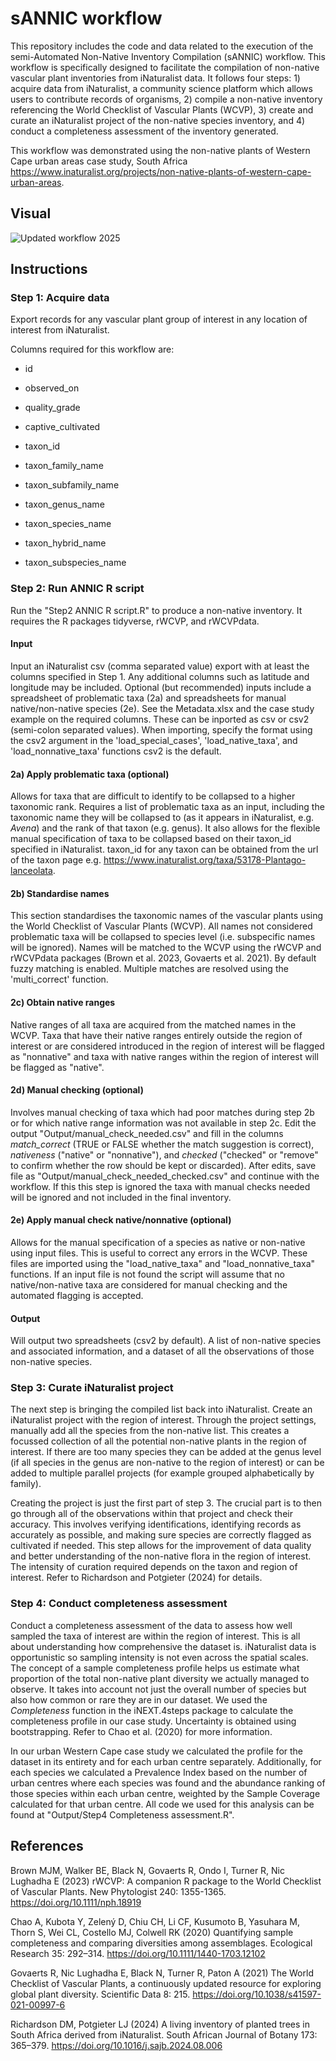 # sANNIC workflow

This repository includes the code and data related to the execution of the semi-Automated Non-Native Inventory Compilation (sANNIC) workflow. This workflow is specifically designed to facilitate the compilation of non-native vascular plant inventories from iNaturalist data. It follows four steps: 1) acquire data from iNaturalist, a community science platform which allows users to contribute records of organisms, 2) compile a non-native inventory referencing the World Checklist of Vascular Plants (WCVP), 3) create and curate an iNaturalist project of the non-native species inventory, and 4) conduct a completeness assessment of the inventory generated.

This workflow was demonstrated using the non-native plants of Western Cape urban areas case study, South Africa https://www.inaturalist.org/projects/non-native-plants-of-western-cape-urban-areas.

## Visual
![Updated workflow 2025](https://github.com/user-attachments/assets/67471b4a-2916-4e58-b870-045ed3c3003b)

## Instructions

### Step 1: Acquire data

Export records for any vascular plant group of interest in any location of interest from iNaturalist.

Columns required for this workflow are:

-   id 

-   observed_on

-   quality_grade

-   captive_cultivated

-   taxon_id

-   taxon_family_name

-   taxon_subfamily_name

-   taxon_genus_name

-   taxon_species_name

-   taxon_hybrid_name

-   taxon_subspecies_name

### Step 2: Run ANNIC R script

Run the "Step2 ANNIC R script.R" to produce a non-native inventory. It requires the R packages tidyverse, rWCVP, and rWCVPdata.

#### Input

Input an iNaturalist csv (comma separated value) export with at least the columns specified in Step 1. Any additional columns such as latitude and longitude may be included. Optional (but recommended) inputs include a spreadsheet of problematic taxa (2a) and spreadsheets for manual native/non-native species (2e). See the Metadata.xlsx and the case study example on the required columns. These can be inported as csv or csv2 (semi-colon separated values). When importing, specify the format using the csv2 argument in the 'load_special_cases', 'load_native_taxa', and 'load_nonnative_taxa' functions csv2 is the default.

#### 2a) Apply problematic taxa (optional)

Allows for taxa that are difficult to identify to be collapsed to a higher taxonomic rank. Requires a list of problematic taxa as an input, including the taxonomic name they will be collapsed to (as it appears in iNaturalist, e.g. _Avena_) and the rank of that taxon (e.g. genus). It also allows for the flexible manual specification of taxa to be collapsed based on their taxon_id specified in iNaturalist. taxon_id for any taxon can be obtained from the url of the taxon page e.g. https://www.inaturalist.org/taxa/53178-Plantago-lanceolata.

#### 2b) Standardise names

This section standardises the taxonomic names of the vascular plants using the World Checklist of Vascular Plants (WCVP). All names not considered problematic taxa will be collapsed to species level (i.e. subspecific names will be ignored). Names will be matched to the WCVP using the rWCVP and rWCVPdata packages (Brown et al. 2023, Govaerts et al. 2021). By default fuzzy matching is enabled. Multiple matches are resolved using the 'multi_correct' function.

#### 2c) Obtain native ranges

Native ranges of all taxa are acquired from the matched names in the WCVP. Taxa that have their native ranges entirely outside the region of interest or are considered introduced in the region of interest will be flagged as "nonnative" and taxa with native ranges within the region of interest will be flagged as "native".

#### 2d) Manual checking (optional)

Involves manual checking of taxa which had poor matches during step 2b or for which native range information was not available in step 2c. Edit the output "Output/manual_check_needed.csv" and fill in the columns *match_correct* (TRUE or FALSE whether the match suggestion is correct), *nativeness* ("native" or "nonnative"), and *checked* ("checked" or "remove" to confirm whether the row should be kept or discarded). After edits, save file as "Output/manual_check_needed_checked.csv" and continue with the workflow. If this this step is ignored the taxa with manual checks needed will be ignored and not included in the final inventory.

#### 2e) Apply manual check native/nonnative (optional)

Allows for the manual specification of a species as native or non-native using input files. This is useful to correct any errors in the WCVP. These files are imported using the "load_native_taxa" and "load_nonnative_taxa" functions. If an input file is not found the script will assume that no native/non-native taxa are considered for manual checking and the automated flagging is accepted.

#### Output

Will output two spreadsheets (csv2 by default). A list of non-native species and associated information, and a dataset of all the observations of those non-native species.

### Step 3: Curate iNaturalist project

The next step is bringing the compiled list back into iNaturalist. Create an iNaturalist project with the region of interest. Through the project settings, manually add all the species from the non-native list. This creates a focussed collection of all the potential non-native plants in the region of interest. If there are too many species they can be added at the genus level (if all species in the genus are non-native to the region of interest) or can be added to multiple parallel projects (for example grouped alphabetically by family).

Creating the project is just the first part of step 3. The crucial part is to then go through all of the observations within that project and check their accuracy. This involves verifying identifications, identifying records as accurately as possible, and making sure species are correctly flagged as cultivated if needed. This step allows for the improvement of data quality and better understanding of the non-native flora in the region of interest. The intensity of curation required depends on the taxon and region of interest. Refer to Richardson and Potgieter (2024) for details.

### Step 4: Conduct completeness assessment

Conduct a completeness assessment of the data to assess how well sampled the taxa of interest are within the region of interest. This is all about understanding how comprehensive the dataset is. iNaturalist data is opportunistic so sampling intensity is not even across the spatial scales. The concept of a sample completeness profile helps us estimate what proportion of the total non-native plant diversity we actually managed to observe. It takes into account not just the overall number of species but also how common or rare they are in our dataset. We used the *Completeness* function in the iNEXT.4steps package to calculate the completeness profile in our case study. Uncertainty is obtained using bootstrapping. Refer to Chao et al. (2020) for more information.

In our urban Western Cape case study we calculated the profile for the dataset in its entirety and for each urban centre separately. Additionally, for each species we calculated a Prevalence Index based on the number of urban centres where each species was found and the abundance ranking of those species within each urban centre, weighted by the Sample Coverage calculated for that urban centre. All code we used for this analysis can be found at "Output/Step4 Completeness assessment.R".

## References

Brown MJM, Walker BE, Black N, Govaerts R, Ondo I, Turner R, Nic Lughadha E (2023) rWCVP: A companion R package to the World Checklist of Vascular Plants. New Phytologist 240: 1355-1365. https://doi.org/10.1111/nph.18919

Chao A, Kubota Y, Zelený D, Chiu CH, Li CF, Kusumoto B, Yasuhara M, Thorn S, Wei CL, Costello MJ, Colwell RK (2020) Quantifying sample completeness and comparing diversities among assemblages. Ecological Research 35: 292–314. https://doi.org/10.1111/1440-1703.12102

Govaerts R, Nic Lughadha E, Black N, Turner R, Paton A (2021) The World Checklist of Vascular Plants, a continuously updated resource for exploring global plant diversity. Scientific Data 8: 215. https://doi.org/10.1038/s41597-021-00997-6

Richardson DM, Potgieter LJ (2024) A living inventory of planted trees in South Africa derived from iNaturalist. South African Journal of Botany 173: 365–379. https://doi.org/10.1016/j.sajb.2024.08.006
